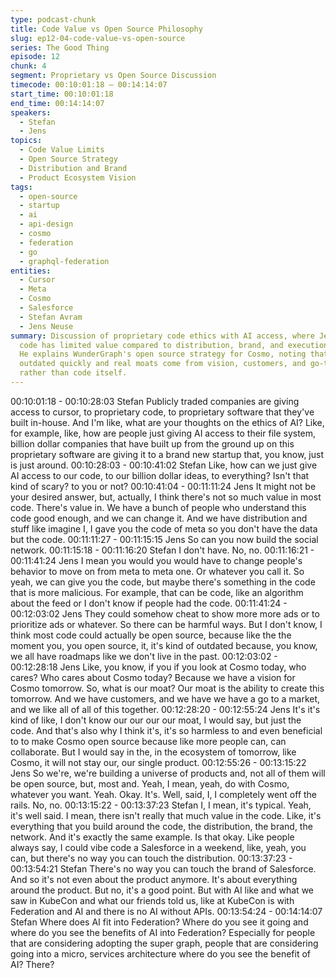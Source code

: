 ```yaml
---
type: podcast-chunk
title: Code Value vs Open Source Philosophy
slug: ep12-04-code-value-vs-open-source
series: The Good Thing
episode: 12
chunk: 4
segment: Proprietary vs Open Source Discussion
timecode: 00:10:01:18 – 00:14:14:07
start_time: 00:10:01:18
end_time: 00:14:14:07
speakers:
  - Stefan
  - Jens
topics:
  - Code Value Limits
  - Open Source Strategy
  - Distribution and Brand
  - Product Ecosystem Vision
tags:
  - open-source
  - startup
  - ai
  - api-design
  - cosmo
  - federation
  - go
  - graphql-federation
entities:
  - Cursor
  - Meta
  - Cosmo
  - Salesforce
  - Stefan Avram
  - Jens Neuse
summary: Discussion of proprietary code ethics with AI access, where Jens argues most
  code has limited value compared to distribution, brand, and execution capability.
  He explains WunderGraph's open source strategy for Cosmo, noting that code becomes
  outdated quickly and real moats come from vision, customers, and go-to-market execution
  rather than code itself.
---
```


00:10:01:18 - 00:10:28:03
Stefan
Publicly traded companies are giving access to cursor, to proprietary code, to proprietary
software that they've built in-house. And I'm like, what are your thoughts on the ethics of AI?
Like, for example, like, how are people just giving AI access to their file system, billion dollar
companies that have built up from the ground up on this proprietary software are giving it to a
brand new startup that, you know, just is just around.
00:10:28:03 - 00:10:41:02
Stefan
Like, how can we just give AI access to our code, to our billion dollar ideas, to everything? Isn't
that kind of scary? to you or not?
00:10:41:04 - 00:11:11:24
Jens
It might not be your desired answer, but, actually, I think there's not so much value in most code.
There's value in. We have a bunch of people who understand this code good enough, and we
can change it. And we have distribution and stuff like imagine I, I gave you the code of meta so
you don't have the data but the code.
00:11:11:27 - 00:11:15:15
Jens
So can you now build the social network.
00:11:15:18 - 00:11:16:20
Stefan
I don't have. No, no.
00:11:16:21 - 00:11:41:24
Jens
I mean you would you would have to change people's behavior to move on from meta to meta
one. Or whatever you call it. So yeah, we can give you the code, but maybe there's something
in the code that is more malicious. For example, that can be code, like an algorithm about the
feed or I don't know if people had the code.
00:11:41:24 - 00:12:03:02
Jens
They could somehow cheat to show more more ads or to prioritize ads or whatever. So there
can be harmful ways. But I don't know, I think most code could actually be open source,
because like the the moment you, you open source, it, it's kind of outdated because, you know,
we all have roadmaps like we don't live in the past.
00:12:03:02 - 00:12:28:18
Jens
Like, you know, if you if you look at Cosmo today, who cares? Who cares about Cosmo today?
Because we have a vision for Cosmo tomorrow. So, what is our moat? Our moat is the ability to
create this tomorrow. And we have customers, and we have we have a go to a market, and we
like all of all of this together.
00:12:28:20 - 00:12:55:24
Jens
It's it's kind of like, I don't know our our our our moat, I would say, but just the code. And that's
also why I think it's, it's so harmless to and even beneficial to to make Cosmo open source
because like more people can, can collaborate. But I would say in the, in the ecosystem of
tomorrow, like Cosmo, it will not stay our, our single product.
00:12:55:26 - 00:13:15:22
Jens
So we're, we're building a universe of products and, not all of them will be open source, but,
most and. Yeah, I mean, yeah, do with Cosmo, whatever you want. Yeah. Okay. It's. Well, said,
I, I completely went off the rails. No, no.
00:13:15:22 - 00:13:37:23
Stefan
I, I mean, it's typical. Yeah, it's well said. I mean, there isn't really that much value in the code.
Like, it's everything that you build around the code, the distribution, the brand, the network. And
it's exactly the same example. Is that okay. Like people always say, I could vibe code a
Salesforce in a weekend, like, yeah, you can, but there's no way you can touch the distribution.
00:13:37:23 - 00:13:54:21
Stefan
There's no way you can touch the brand of Salesforce. And so it's not even about the product
anymore. It's about everything around the product. But no, it's a good point. But with AI like and
what we saw in KubeCon and what our friends told us, like at KubeCon is with Federation and
AI and there is no AI without APIs.
00:13:54:24 - 00:14:14:07
Stefan
Where does AI fit into Federation? Where do you see it going and where do you see the
benefits of AI into Federation? Especially for people that are considering adopting the super
graph, people that are considering going into a micro, services architecture where do you see
the benefit of AI? There?